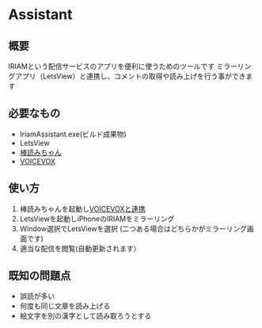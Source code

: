 # Assistant
## 概要
IRIAMという配信サービスのアプリを便利に使うためのツールです
ミラーリングアプリ（LetsView）と連携し、コメントの取得や読み上げを行う事ができます

## 必要なもの
- IriamAssistant.exe(ビルド成果物)
- LetsView
- [棒読みちゃん](https://chi.usamimi.info/Program/Application/BouyomiChan/)
- [VOICEVOX](https://voicevox.hiroshiba.jp/)

## 使い方
1. 棒読みちゃんを起動し[VOICEVOXと連携](https://vip-jikkyo.net/voicevox-bouyomichan)
2. LetsViewを起動しiPhoneのIRIAMをミラーリング
4. Ｗindow選択でLetsViewを選択 (二つある場合はどちらかがミラーリング画面です)
5. 適当な配信を閲覧(自動更新されます）

## 既知の問題点
- 誤読が多い
- 何度も同じ文章を読み上げる
- 絵文字を別の漢字として読み取ろうとする
